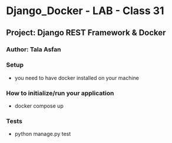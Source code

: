 # Django_Docker - LAB - Class 31
## Project: Django REST Framework & Docker
### Author: Tala Asfan
### Setup
- you need to have docker installed on your machine

### How to initialize/run your application
- docker compose up
### Tests
- python manage.py test